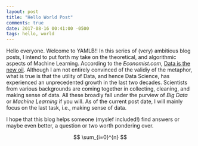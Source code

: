 ```yaml
---
layout: post
title: "Hello World Post"
comments: true
date: 2017-08-16 00:41:00 -0500
tags: hello, world
---
```


Hello everyone. Welcome to YAMLB!! In this series of (very) ambitious blog posts, I intend to put forth my take on the theoretical, and algorithmic aspects of Machine Learning. According to the *Economist.com*, [Data is the new oil](https://www.wired.com/insights/2014/07/data-new-oil-digital-economy/). Although I am not entirely convinced of the validiy of the metaphor, what is true is that the utility of Data, and hence Data Science, has experienced an unprecedented growth in the last two decades. Scientists from various backgrounds are coming together in collecting, cleaning, and making sense of data. All these broadly fall under the purview of *Big Data* or *Machine Learning* if you will. As of the current post date, I will mainly focus on the last task, i.e., making sense of data. 

I hope that this blog helps someone (myslef included!) find answers or maybe even better, a question or two worth pondering over.

$$ \sum_{i=0}^{n} $$ 

